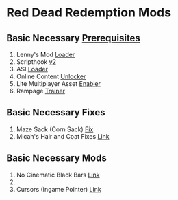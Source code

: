 # Red Dead Redemption Mods

## Basic Necessary [Prerequisites]()
1. Lenny's Mod [Loader](https://www.rdr2mods.com/downloads/rdr2/tools/76-lennys-mod-loader-rdr/)
2. Scripthook [v2](https://www.nexusmods.com/reddeadredemption2/mods/1472?tab=description)
3. ASI [Loader](https://www.nexusmods.com/reddeadredemption2/mods/1472?tab=files)
4. Online Content [Unlocker](https://www.nexusmods.com/reddeadredemption2/mods/1688)
5. Lite Multiplayer Asset [Enabler](https://www.nexusmods.com/reddeadredemption2/mods/5304)
6. Rampage [Trainer](https://www.nexusmods.com/reddeadredemption2/mods/233)

## Basic Necessary Fixes
1. Maze Sack (Corn Sack) [Fix](https://www.nexusmods.com/reddeadredemption2/mods/1425?tab=description)
2. Micah's Hair and Coat Fixes [Link]()

## Basic Necessary Mods
1. No Cinematic Black Bars [Link](https://github.com/azminasrullah365/rdr2mods/tree/main/No%20Cinematic%20Black%20Bars)
2. 
3. Cursors (Ingame Pointer) [Link](https://github.com/azminasrullah365/rdr2mods/tree/main/Ingame%20Pointer) 
